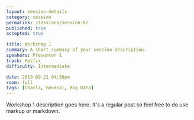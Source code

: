 ```yaml
---
layout: session-details
category: session
permalink: /sessions/session-6/
published: true
accepted: true

title: Workshop 1
summary: A short summary of your session description.
speakers: Presenter 1
track: Hotfix
difficulty: Intermediate

date: 2019-09-21 04:30pm
room: full
tags: [Charla, General, Big Data]
---
```


Workshop 1 description goes here. It's a regular post so feel free to do use markup or markdown.
